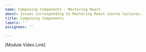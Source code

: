 ```yaml
---
name: Composing Components - Mastering React
about: Issues corresponding to Mastering React course lectures.
title: Composing Components
labels: ''
assignees: ''

---
```


[Module Video Link]
